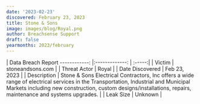 ```yaml
---
date: '2023-02-23'
discovered: February 23, 2023
title: Stone & Sons
image: images/blog/Royal.png
author: Breachsense Support
draft: false
yearmonths: 2023/february
---
```



| Data Breach Report
------------:     |:-------------:    | :-----:|
| Victim      | stoneandsons.com      | 
| Threat Actor      | Royal      | 
| Date Discovered      | Feb 23, 2023      | 
| Description      | Stone & Sons Electrical Contractors, Inc offers a wide range of electrical services in the Transportation, Industrial and Municipal Markets including new construction, custom designs/installations, repairs, maintenance and systems upgrades.      | 
| Leak Size      | Unknown      | 

